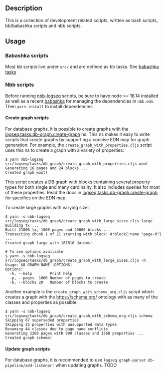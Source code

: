 ## Description
This is a collection of development related scripts, written as bash scripts, bb/babashka scripts and nbb scripts.

## Usage

### Babashka scripts
Most bb scripts live under `src/` and are defined as bb tasks. See [babashka tasks](../docs/dev-practices.md#babashka-tasks)

### Nbb scripts

Before running [nbb-logseq](https://github.com/logseq/nbb-logseq) scripts, be sure to have node >= 18.14 installed as well as a recent [babashka](https://github.com/babashka/babashka) for managing the dependencies in `nbb.edn`. Then `yarn install` to install dependencies

#### Create graph scripts

For database graphs, it is possible to create graphs with the
[logseq.tasks.db-graph.create-graph](src/logseq/tasks/db_graph/create_graph.cljs)
ns. This ns makes it easy to write scripts that create graphs by supporting a
concise EDN map for graph generation. For example, the
`create_graph_with_properties.cljs` script uses this ns to create a graph with
a variety of properties:

```
$ yarn nbb-logseq src/logseq/tasks/db_graph/create_graph_with_properties.cljs woot
Generating 16 pages and 24 blocks ...
Created graph woot!
```

This script creates a DB graph with blocks containing several property types for
both single and many cardinality. It also includes queries for most of these
properties. Read the docs in
[logseq.tasks.db-graph.create-graph](src/logseq/tasks/db_graph/create_graph.cljs)
for specifics on the EDN map.

To create large graphs with varying size:

```
$ yarn -s nbb-logseq src/logseq/tasks/db_graph/create_graph_with_large_sizes.cljs large
Building tx ...
Built 21000 tx, 1000 pages and 20000 blocks ...
Transacting chunk 1 of 21 starting with block: #:block{:name "page-0"}
...
Created graph large with 187810 datoms!

# To see options available
$ yarn -s nbb-logseq src/logseq/tasks/db_graph/create_graph_with_large_sizes.cljs -h
Usage: $0 GRAPH-NAME [OPTIONS]
Options:
  -h, --help        Print help
  -p, --pages  1000 Number of pages to create
  -b, --blocks 20   Number of blocks to create
```

Another example is the `create_graph_with_schema_org.cljs` script which creates a graph
with the https://schema.org/ ontology with as many of the classes and properties as possible:

```
$ yarn -s nbb-logseq src/logseq/tasks/db_graph/create_graph_with_schema_org.cljs schema
Skipping 67 superseded properties
Skipping 25 properties with unsupported data types
Renaming 44 classes due to page name conflicts
Generating 2268 pages with 900 classes and 1368 properties ...
Created graph schema!
```

#### Update graph scripts

For database graphs, it is recommended to use
`logseq.graph-parser.db-pipeline/add-listener!` when updating graphs.  TODO
